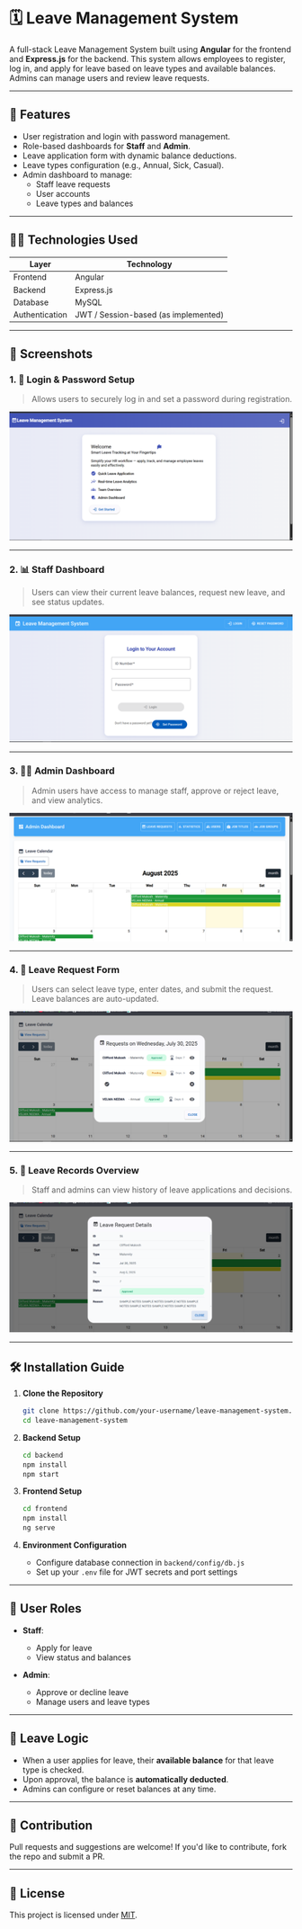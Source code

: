 
# 🗓️ Leave Management System

A full-stack Leave Management System built using **Angular** for the frontend and **Express.js** for the backend. This system allows employees to register, log in, and apply for leave based on leave types and available balances. Admins can manage users and review leave requests.

---

## 🚀 Features

- User registration and login with password management.
- Role-based dashboards for **Staff** and **Admin**.
- Leave application form with dynamic balance deductions.
- Leave types configuration (e.g., Annual, Sick, Casual).
- Admin dashboard to manage:
  - Staff leave requests
  - User accounts
  - Leave types and balances

---

## 🧑‍💻 Technologies Used

| Layer         | Technology     |
|---------------|----------------|
| Frontend      | Angular        |
| Backend       | Express.js     |
| Database      | MySQL |
| Authentication | JWT / Session-based (as implemented) |

---

## 📸 Screenshots

### 1. 🔐 Login & Password Setup
> Allows users to securely log in and set a password during registration.

![Login Page](./IMG1.PNG)

---

### 2. 📊 Staff Dashboard
> Users can view their current leave balances, request new leave, and see status updates.

![Staff Dashboard](./IMG2.PNG)

---

### 3. 🧑‍💼 Admin Dashboard
> Admin users have access to manage staff, approve or reject leave, and view analytics.

![Admin Dashboard](./IMG3.PNG)

---

### 4. 📝 Leave Request Form
> Users can select leave type, enter dates, and submit the request. Leave balances are auto-updated.

![Leave Request](./IMG4.PNG)

---

### 5. 📂 Leave Records Overview
> Staff and admins can view history of leave applications and decisions.

![Leave Records](./IMG5.PNG)

---

## 🛠️ Installation Guide

1. **Clone the Repository**
   ```bash
   git clone https://github.com/your-username/leave-management-system.git
   cd leave-management-system
   ```

2. **Backend Setup**
   ```bash
   cd backend
   npm install
   npm start
   ```

3. **Frontend Setup**
   ```bash
   cd frontend
   npm install
   ng serve
   ```

4. **Environment Configuration**
   - Configure database connection in `backend/config/db.js`
   - Set up your `.env` file for JWT secrets and port settings

---

## 🔐 User Roles

- **Staff**:
  - Apply for leave
  - View status and balances

- **Admin**:
  - Approve or decline leave
  - Manage users and leave types

---

## 📅 Leave Logic

- When a user applies for leave, their **available balance** for that leave type is checked.
- Upon approval, the balance is **automatically deducted**.
- Admins can configure or reset balances at any time.

---

## 🤝 Contribution

Pull requests and suggestions are welcome! If you'd like to contribute, fork the repo and submit a PR.

---

## 📝 License

This project is licensed under [MIT](LICENSE).
